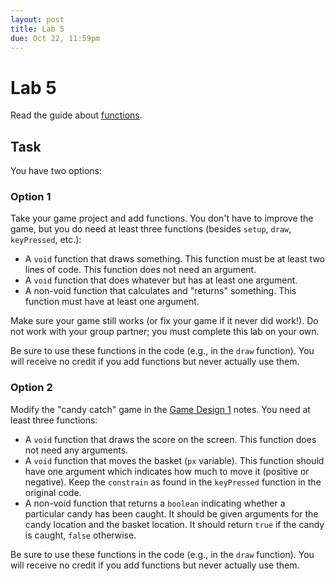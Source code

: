 ```yaml
---
layout: post
title: Lab 5
due: Oct 22, 11:59pm
---
```


# Lab 5

Read the guide about [functions](/guides/2014-10-14-functions.html).

## Task

You have two options:

### Option 1

Take your game project and add functions. You don't have to improve the game, but you do need at least three functions (besides `setup`, `draw`, `keyPressed`, etc.):

- A `void` function that draws something. This function must be at least two lines of code. This function does not need an argument.
- A `void` function that does whatever but has at least one argument.
- A non-void function that calculates and "returns" something. This function must have at least one argument.

Make sure your game still works (or fix your game if it never did work!). Do not work with your group partner; you must complete this lab on your own.

Be sure to use these functions in the code (e.g., in the `draw` function). You will receive no credit if you add functions but never actually use them.

### Option 2

Modify the "candy catch" game in the [Game Design 1](/videos/2014-09-26-game-design-1.html) notes. You need at least three functions:

- A `void` function that draws the score on the screen. This function does not need any arguments.
- A `void` function that moves the basket (`px` variable). This function should have one argument which indicates how much to move it (positive or negative). Keep the `constrain` as found in the `keyPressed` function in the original code.
- A non-void function that returns a `boolean` indicating whether a particular candy has been caught. It should be given arguments for the candy location and the basket location. It should return `true` if the candy is caught, `false` otherwise.

Be sure to use these functions in the code (e.g., in the `draw` function). You will receive no credit if you add functions but never actually use them.


